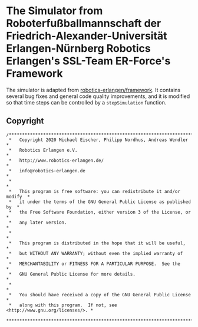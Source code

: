 # The Simulator from Roboterfußballmannschaft der Friedrich-Alexander-Universität Erlangen-Nürnberg Robotics Erlangen's SSL-Team ER-Force's Framework

The simulator is adapted from [robotics-erlangen/framework](https://github.com/robotics-erlangen/framework). It contains several bug fixes and general code quality improvements, and it is modified so that time steps can be controlled by a `stepSimulation` function.


## Copyright

```
/***************************************************************************
 *   Copyright 2020 Michael Eischer, Philipp Nordhus, Andreas Wendler      *
 *   Robotics Erlangen e.V.                                                *
 *   http://www.robotics-erlangen.de/                                      *
 *   info@robotics-erlangen.de                                             *
 *                                                                         *
 *   This program is free software: you can redistribute it and/or modify  *
 *   it under the terms of the GNU General Public License as published by  *
 *   the Free Software Foundation, either version 3 of the License, or     *
 *   any later version.                                                    *
 *                                                                         *
 *   This program is distributed in the hope that it will be useful,       *
 *   but WITHOUT ANY WARRANTY; without even the implied warranty of        *
 *   MERCHANTABILITY or FITNESS FOR A PARTICULAR PURPOSE.  See the         *
 *   GNU General Public License for more details.                          *
 *                                                                         *
 *   You should have received a copy of the GNU General Public License     *
 *   along with this program.  If not, see <http://www.gnu.org/licenses/>. *
 ***************************************************************************/
```

